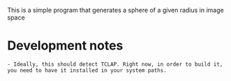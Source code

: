 This is a simple program that generates a sphere of a given radius in image
space

# Development notes

    - Ideally, this should detect TCLAP. Right now, in order to build it, you need to have it installed in your system paths.

